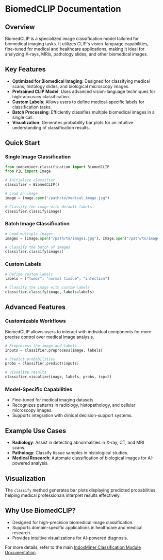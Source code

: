 # BiomedCLIP Documentation

## Overview

BiomedCLIP is a specialized image classification model tailored for biomedical imaging tasks. It utilizes CLIP's vision-language capabilities, fine-tuned for medical and healthcare applications, making it ideal for analyzing X-rays, MRIs, pathology slides, and other biomedical images.

## Key Features

- **Optimized for Biomedical Imaging**: Designed for classifying medical scans, histology slides, and biological microscopy images.
- **Pretrained CLIP Model**: Uses advanced vision-language techniques for high-accuracy classification.
- **Custom Labels**: Allows users to define medical-specific labels for classification tasks.
- **Batch Processing**: Efficiently classifies multiple biomedical images in a single call.
- **Visualization**: Generates probability bar plots for an intuitive understanding of classification results.

## Quick Start

### Single Image Classification

```python
from indoxminer.classification import BiomedCLIP
from PIL import Image

# Initialize classifier
classifier = BiomedCLIP()

# Load an image
image = Image.open("/path/to/medical_image.jpg")

# Classify the image with default labels
classifier.classify(image)
```

### Batch Image Classification

```python
# Load multiple images
images = [Image.open("/path/to/image1.jpg"), Image.open("/path/to/image2.jpg")]

# Classify the batch of images
classifier.classify(images)
```

### Custom Labels

```python
# Define custom labels
labels = ["tumor", "normal tissue", "infection"]

# Classify the image with custom labels
classifier.classify(image, labels=labels)
```

## Advanced Features

### Customizable Workflows

BiomedCLIP allows users to interact with individual components for more precise control over medical image analysis.

```python
# Preprocess the image and labels
inputs = classifier.preprocess(image, labels)

# Predict probabilities
probs = classifier.predict(inputs)

# Visualize results
classifier.visualize(image, labels, probs, top=5)
```

### Model-Specific Capabilities

- Fine-tuned for medical imaging datasets.
- Recognizes patterns in radiology, histopathology, and cellular microscopy images.
- Supports integration with clinical decision-support systems.

## Example Use Cases

- **Radiology**: Assist in detecting abnormalities in X-ray, CT, and MRI scans.
- **Pathology**: Classify tissue samples in histological studies.
- **Medical Research**: Automate classification of biological images for AI-powered analysis.

## Visualization

The `classify` method generates bar plots displaying predicted probabilities, helping medical professionals interpret results effectively.

## Why Use BiomedCLIP?

- Designed for high-precision biomedical image classification.
- Supports domain-specific applications in healthcare and medical research.
- Provides intuitive visualizations for AI-powered diagnosis.

For more details, refer to the main [IndoxMiner Classification Module Documentation](./Classification_Module.md).
